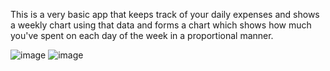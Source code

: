 This is a very basic app that keeps track of your daily expenses and shows a weekly chart using that data and forms a chart which shows how much you've spent on each day
of the week in a proportional manner.

![image](https://user-images.githubusercontent.com/96235764/177988599-24ee3a5c-a36c-42f5-910b-6dffb1040177.png)
![image](https://user-images.githubusercontent.com/96235764/177988659-276eb51e-5868-42b7-b09c-4d6e5681feed.png)

